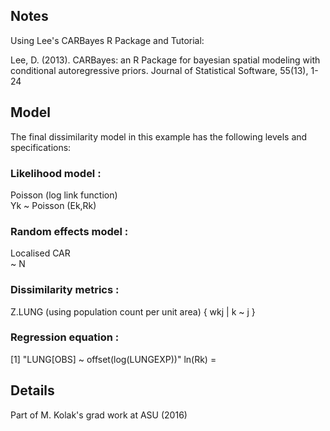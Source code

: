 ## Notes

Using Lee's CARBayes R Package and Tutorial:

Lee, D. (2013). CARBayes: an R Package for bayesian spatial modeling with conditional autoregressive priors. Journal of Statistical Software, 55(13), 1-24


## Model
The final dissimilarity model in this example has the following levels and specifications:

### Likelihood model :
  Poisson (log link function) 	
  Yk ~ Poisson (Ek,Rk)

### Random effects model : 
  Localised CAR 	
  ~ N 

### Dissimilarity metrics : 
  Z.LUNG (using population count per unit area)
{ wkj | k ~ j }

### Regression equation :
[1] "LUNG[OBS] ~ offset(log(LUNGEXP))"
ln(Rk) =   


## Details
Part of M. Kolak's grad work at ASU (2016)
